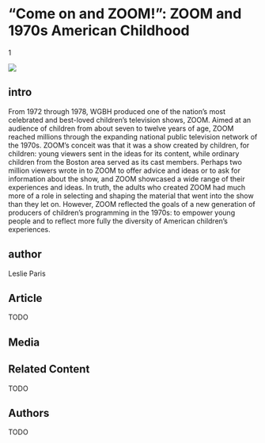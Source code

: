 # “Come on and ZOOM!”: ZOOM and 1970s American Childhood

1

![](https://s3.amazonaws.com/openvault.wgbh.org/scholar_exhibits/zoom/zoom_554x340.png)


## intro

From 1972 through 1978, WGBH produced one of the nation’s most celebrated and 
best-loved children’s television shows, ZOOM. Aimed at an audience of children 
from about seven to twelve years of age, ZOOM reached millions through the 
expanding national public television network of the 1970s. ZOOM’s conceit was 
that it was a show created by children, for children: young viewers sent in the 
ideas for its content, while ordinary children from the Boston area served as 
its cast members. Perhaps two million viewers wrote in to ZOOM to offer advice 
and ideas or to ask for information about the show, and ZOOM showcased a wide 
range of their experiences and ideas. In truth, the adults who created ZOOM had 
much more of a role in selecting and shaping the material that went into the 
show than they let on. However, ZOOM reflected the goals of a new generation of 
producers of children’s programming in the 1970s: to empower young people and 
to reflect more fully the diversity of American children’s experiences. 

## author

Leslie Paris

## Article

TODO

## Media

[](http://localhost:3000/catalog?f[scholar_exhibits][]=zoom)

## Related Content

TODO

## Authors

TODO